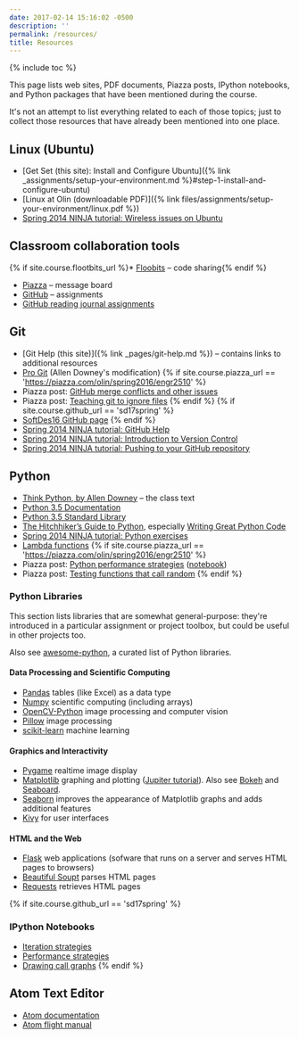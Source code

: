 ```yaml
---
date: 2017-02-14 15:16:02 -0500
description: ''
permalink: /resources/
title: Resources
---
```


{% include toc %}

This page lists web sites, PDF documents, Piazza posts, IPython notebooks, and
Python packages that have been mentioned during the course.

It's not an attempt to list everything related to each of those topics; just
to collect those resources that have already been mentioned into one place.

## Linux (Ubuntu)

* [Get Set (this site): Install and Configure Ubuntu]({% link _assignments/setup-your-environment.md %}#step-1-install-and-configure-ubuntu)
* [Linux at Olin (downloadable PDF)]({% link files/assignments/setup-your-environment/linux.pdf %})
* [Spring 2014 NINJA tutorial: Wireless issues on Ubuntu](https://docs.google.com/document/d/1uRRyjQhWyoffL_FNpRHNn8geblh9h0mfvAjjZ0fOtRc/edit)

## Classroom collaboration tools

{% if site.course.flootbits_url %}* [Floobits]({{site.course.flootbits_url}}) – code sharing{% endif %}
* [Piazza]({{site.course.piazza_url}}) – message board
* [GitHub](https://github.com//{{site.course.github_owner}}/ClassNotes/blob/master/Day5_Iteration.ipynb) – assignments
* [GitHub reading journal assignments](https://github.com//{{site.course.github_owner}}/ReadingJournal)

## Git

* [Git Help (this site)]({% link _pages/git-help.md %}) – contains links to additional resources
* [Pro Git](https://github.com/AllenDowney/amgit/tree/master/en) (Allen Downey's modification)
{% if site.course.piazza_url == 'https://piazza.com/olin/spring2016/engr2510' %}
* Piazza post: [GitHub merge conflicts and other issues](https://piazza.com/class/ijkborva8jk70v?cid=57)
* Piazza post: [Teaching git to ignore files](https://piazza.com/class/ijkborva8jk70v?cid=97)
{% endif %}
{% if site.course.github_url == 'sd17spring' %}
* [SoftDes16 GitHub page](https://github.com//{{site.course.github_owner}}/ClassNotes/blob/master/Day5_Iteration.ipynb)
{% endif %}
* [Spring 2014 NINJA tutorial: GitHub Help](https://docs.google.com/document/d/12mYDk2Bto-8a4LEq3tL9gvNO_8uehsyaV5WMg2-WNj4/edit)
* [Spring 2014 NINJA tutorial: Introduction to Version Control](https://docs.google.com/presentation/d/15UsxsUBIDA78iplWfKsX0yZAoYIf5ofpEr7PRUE2Y28/edit#slide=id.p)
* [Spring 2014 NINJA tutorial: Pushing to your GitHub repository](https://docs.google.com/document/d/1faRvcK33bIetPkgBH5Vw3Vlz8vl6jdPFKvtowT6Q1xw/edit)

## Python

* [Think Python, by Allen Downey](http://greenteapress.com/wp/think-python-2e/) – the class text
* [Python 3.5 Documentation](https://docs.python.org/3.5/)
* [Python 3.5 Standard Library](https://docs.python.org/3.5/library/index.html)
* [The Hitchhiker’s Guide to Python](http://docs.python-guide.org/), especially [Writing Great Python Code](http://docs.python-guide.org/en/latest/#writing-great-python-code)
* [Spring 2014 NINJA tutorial: Python exercises](https://docs.google.com/document/d/1k-JU9cPokJ58ur4ubpbhLAxC26aAx9bCUcianobBLFE/edit)
* [Lambda functions](http://www.secnetix.de/%7Eolli/Python/lambda_functions.hawk)
{% if site.course.piazza_url == 'https://piazza.com/olin/spring2016/engr2510' %}
* Piazza post: [Python performance strategies](https://piazza.com/class/ijkborva8jk70v?cid=105) ([notebook](https://github.com//{{site.course.github_owner}}/ClassNotes/blob/master/Python%20Performance%20Strategies.ipynb))
* Piazza post: [Testing functions that call random](https://piazza.com/class/ijkborva8jk70v?cid=103)
{% endif %}

### Python Libraries

This section lists libraries that are somewhat general-purpose: they're
introduced in a particular assignment or project toolbox, but could be useful
in other projects too.

Also see [awesome-python](https://github.com/vinta/awesome-python), a curated list of Python libraries.

#### Data Processing and Scientific Computing

* [Pandas](http://pandas.pydata.org) tables (like Excel) as a data type
* [Numpy](http://www.numpy.org) scientific computing (including arrays)
* [OpenCV-Python](https://opencv-python-tutroals.readthedocs.org/en/latest/py_tutorials/py_tutorials.html) image processing and computer vision
* [Pillow](http://python-pillow.org) image processing
* [scikit-learn](http://scikit-learn.org/stable/) machine learning

#### Graphics and Interactivity

* [Pygame](http://www.pygame.org/hifi.html) realtime image display
* [Matplotlib](http://matplotlib.org) graphing and plotting ([Jupiter tutorial](http://nbviewer.jupyter.org/github/jrjohansson/scientific-python-lectures/blob/master/Lecture-4-Matplotlib.ipynb)). Also see [Bokeh](http://bokeh.pydata.org/en/latest/) and [Seaboard](http://stanford.edu/~mwaskom/software/seaborn/).
* [Seaborn](http://seaborn.pydata.org) improves the appearance of Matplotlib graphs and adds additional features
* [Kivy](https://kivy.org/) for user interfaces

#### HTML and the Web

* [Flask](http://flask.pocoo.org) web applications (sofware that runs on a server and serves HTML pages to browsers)
* [Beautiful Soupt](https://www.crummy.com/software/BeautifulSoup/bs4/doc/) parses HTML pages
* [Requests](http://docs.python-requests.org/en/latest/) retrieves HTML pages

{% if site.course.github_url == 'sd17spring' %}
### IPython Notebooks

* [Iteration strategies](https://github.com//{{site.course.github_owner}}/ClassNotes/blob/master/Day5_Iteration.ipynb)
* [Performance strategies](https://github.com//{{site.course.github_owner}}/ClassNotes/blob/master/Python%20Performance%20Strategies.ipynb)
* [Drawing call graphs](https://github.com//{{site.course.github_owner}}/ClassNotes/blob/master/Call%20Graphs.ipynb)
{% endif %}

## Atom Text Editor

* [Atom documentation](https://atom.io/docs)
* [Atom flight manual](http://flight-manual.atom.io)
